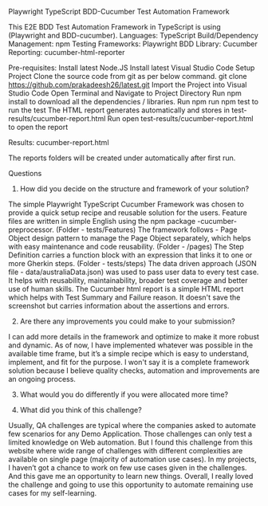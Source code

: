 Playwright TypeScript BDD-Cucumber Test Automation Framework

This E2E BDD Test Automation Framework in TypeScript is using (Playwright and BDD-cucumber).
Languages: TypeScript
Build/Dependency Management: npm
Testing Frameworks: Playwright
BDD Library: Cucumber
Reporting: cucumber-html-reporter

Pre-requisites:
Install latest Node.JS
Install latest Visual Studio Code
Setup Project
Clone the source code from git as per below command.
git clone <https://github.com/prakadeesh26/latest.git>
Import the Project into Visual Studio Code
Open Terminal and Navigate to Project Directory
Run npm install to download all the dependencies / libraries.
Run npm run npm test to run the test
The HTML report generates automatically and stores in test-results/cucumber-report.html
Run open test-results/cucumber-report.html to open the report

Results:
cucumber-report.html

The reports folders will be created under automatically after first run.

Questions

1. How did you decide on the structure and framework of your solution?

The simple Playwright TypeScript Cucumber Framework was chosen to provide a quick setup recipe and reusable solution for the users.
Feature files are written in simple English using the npm package -cucumber-preprocessor. (Folder - tests/Features)
The framework follows - Page Object design pattern to manage the Page Object separately, which helps with easy maintenance and code reusability. (Folder - /pages)
The Step Definition carries a function block with an expression that links it to one or more Gherkin steps. (Folder - tests/steps)
The data driven approach (JSON file - data/australiaData.json) was used to pass user data to every test case. It helps with reusability, maintainability, broader test coverage and better use of human skills.
The Cucumber html report is a simple HTML report which helps with Test Summary and Failure reason. It doesn't save the screenshot but carries information about the assertions and errors. 

2. Are there any improvements you could make to your submission?

I can add more details in the framework and optimize to make it more robust and dynamic. 
As of now, I have implemented whatever was possible in the available time frame, but it’s a simple recipe which is easy to understand, implement, and fit for the purpose. 
I won't say it is a complete framework solution because I believe quality checks, automation and improvements are an ongoing process. 

3. What would you do differently if you were allocated more time?


4. What did you think of this challenge?

Usually, QA challenges are typical where the companies asked to automate few scenarios for any Demo Application. 
Those challenges can only test a limited knowledge on Web automation.
But I found this challenge from this website where wide range of challenges with different complexities are available on single page (majority of automation use cases).
In my projects, I haven’t got a chance to work on few use cases given in the challenges. 
And this gave me an opportunity to learn new things. 
Overall, I really loved the challenge and going to use this opportunity to automate remaining use cases for my self-learning.
